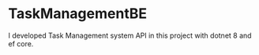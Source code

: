 # TaskManagementBE
I developed Task Management system API in this project with dotnet 8 and ef core.
